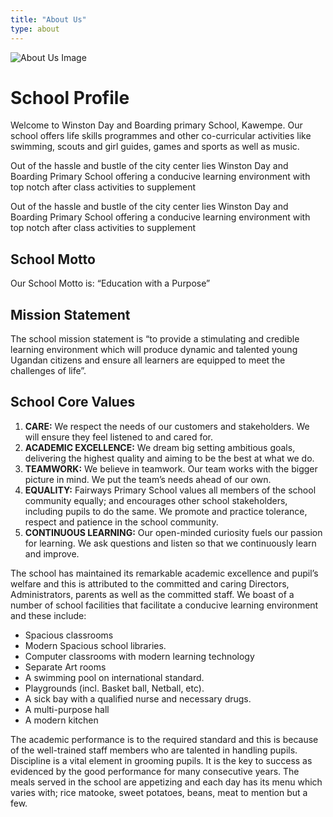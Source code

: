 ```yaml
---
title: "About Us"
type: about
---
```

   ![About Us Image](/img/about1.webp)
# School Profile

Welcome to Winston Day and Boarding primary School, Kawempe. Our school offers life skills programmes and other co-curricular activities like swimming, scouts and girl guides, games and sports as well as music.

Out of the hassle and bustle of the city center lies Winston Day and Boarding Primary School offering a conducive learning environment with top notch after class activities to supplement

Out of the hassle and bustle of the city center lies Winston Day and Boarding Primary School offering a conducive learning environment with top notch after class activities to supplement

## School Motto
Our School Motto is: “Education with a Purpose”

## Mission Statement
The school mission statement is “to provide a stimulating and credible learning environment which will produce dynamic and talented young Ugandan citizens and ensure all learners are equipped to meet the challenges of life”.

## School Core Values
1. **CARE:** We respect the needs of our customers and stakeholders. We will ensure they feel listened to and cared for.
2. **ACADEMIC EXCELLENCE:** We dream big setting ambitious goals, delivering the highest quality and aiming to be the best at what we do.
3. **TEAMWORK:** We believe in teamwork. Our team works with the bigger picture in mind. We put the team’s needs ahead of our own.
4. **EQUALITY:** Fairways Primary School values all members of the school community equally; and encourages other school stakeholders, including pupils to do the same. We promote and practice tolerance, respect and patience in the school community.
5. **CONTINUOUS LEARNING:** Our open-minded curiosity fuels our passion for learning. We ask questions and listen so that we continuously learn and improve.

The school has maintained its remarkable academic excellence and pupil’s welfare and this is attributed to the committed and caring Directors, Administrators, parents as well as the committed staff. We boast of a number of school facilities that facilitate a conducive learning environment and these include:

- Spacious classrooms
- Modern Spacious school libraries.
- Computer classrooms with modern learning technology
- Separate Art rooms
- A swimming pool on international standard.
- Playgrounds (incl. Basket ball, Netball, etc).
- A sick bay with a qualified nurse and necessary drugs.
- A multi-purpose hall
- A modern kitchen

The academic performance is to the required standard and this is because of the well-trained staff members who are talented in handling pupils. Discipline is a vital element in grooming pupils. It is the key to success as evidenced by the good performance for many consecutive years. The meals served in the school are appetizing and each day has its menu which varies with; rice matooke, sweet potatoes, beans, meat to mention but a few.
